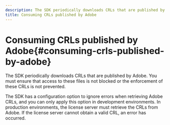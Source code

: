 ```yaml
---
description: The SDK periodically downloads CRLs that are published by Adobe. You must ensure that access to these files is not blocked or the enforcement of these CRLs is not prevented.
title: Consuming CRLs published by Adobe
---
```


# Consuming CRLs published by Adobe{#consuming-crls-published-by-adobe}

The SDK periodically downloads CRLs that are published by Adobe. You must ensure that access to these files is not blocked or the enforcement of these CRLs is not prevented.

The SDK has a configuration option to ignore errors when retrieving Adobe CRLs, and you can only apply this option in development environments. In production environments, the license server must retrieve the CRLs from Adobe. If the license server cannot obtain a valid CRL, an error has occurred. 
